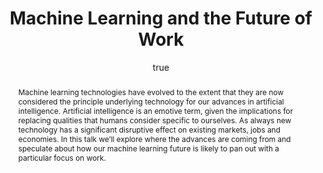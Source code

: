 ---
abstract: "Machine learning technologies have evolved to the extent that they are
  now considered the principle underlying technology for our advances in artificial
  intelligence. Artificial intelligence is an emotive term, given the implications
  for replacing qualities that humans consider specific to ourselves. As always new
  technology has a significant disruptive effect on existing markets, jobs and economies.
  In this talk we\u2019ll explore where the advances are coming from and speculate
  about how our machine learning future is likely to pan out with a particular focus
  on work."
author:
- family: Lawrence
  given: Neil D.
  gscholar: r3SJcvoAAAAJ
  institute: University of Sheffield
  twitter: lawrennd
  url: http://inverseprobability.com
blog: 2016-03-09-quora-session.md
categories:
- Lawrence-futureofwork16
day: '27'
errata: []
extras: []
key: Lawrence-futureofwork16
layout: talk
month: 5
pdf: 2016-05-27-future-of-work.pdf
ppt: 2016-05-27-future-of-work.pptx
published: 2016-05-27
section: pre
title: Machine Learning and the Future of Work
venue: Cambridge Centre for Science and Policy
year: '2016'
---